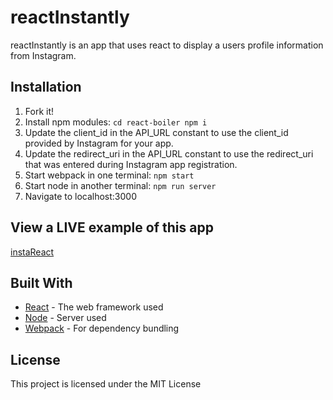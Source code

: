 # reactInstantly

reactInstantly is an app that uses react to display a users profile information from Instagram. 

## Installation

1. Fork it!
2. Install npm modules: `cd react-boiler npm i`
3. Update the client_id in the API_URL constant to use the client_id provided by Instagram for your app.
4. Update the redirect_uri in the API_URL constant to use the redirect_uri that was entered during Instagram app registration.
4. Start webpack in one terminal: `npm start`
5. Start node in another terminal: `npm run server`
5. Navigate to localhost:3000 

## View a LIVE example of this app

[instaReact](https://sleepy-brushlands-39585.herokuapp.com/)

## Built With

* [React](https://reactjs.org/) - The web framework used
* [Node](https://nodejs.org/en/) - Server used
* [Webpack](https://webpack.js.org/) - For dependency bundling

## License

This project is licensed under the MIT License 
